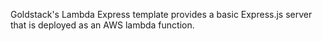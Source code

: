 Goldstack's Lambda Express template provides a basic Express.js server that is deployed as an AWS lambda function.
